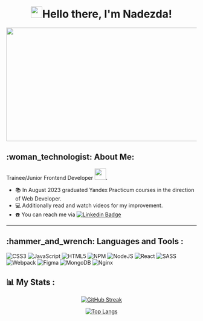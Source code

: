 <h1  align="center"><img src="https://media.giphy.com/media/hvRJCLFzcasrR4ia7z/giphy.gif" width="30px"/>Hello there, I'm Nadezda!</h1>
<div align="center">
  <img src="https://media.tenor.com/CzdMW7wnLn8AAAAC/coding.gif" width="600" height="300"/>
</div>
<h2>:woman_technologist: About Me:</h2>

Trainee/Junior Frontend Developer <img src="https://media.giphy.com/media/WUlplcMpOCEmTGBtBW/giphy.gif" width="30">.

  - :books: In August 2023 graduated Yandex Practicum courses in the direction of Web Developer.
  - :computer: Additionally read and watch videos for my improvement.
  - ☎️ You can reach me via [![Linkedin Badge](https://img.shields.io/badge/-NadezdaPL-blue?style=flat&logo=Linkedin&logoColor=white)](nadine.pleshkova@gmail.com)

---

<h2> :hammer_and_wrench: Languages and Tools :</h2>

 ![CSS3](https://img.shields.io/badge/css3-%231572B6.svg?style=for-the-badge&logo=css3&logoColor=white) 
 ![JavaScript](https://img.shields.io/badge/javascript-%23323330.svg?style=for-the-badge&logo=javascript&logoColor=%23F7DF1E) 
 ![HTML5](https://img.shields.io/badge/html5-%23E34F26.svg?style=for-the-badge&logo=html5&logoColor=white) 
 ![NPM](https://img.shields.io/badge/NPM-%23000000.svg?style=for-the-badge&logo=npm&logoColor=white) 
 ![NodeJS](https://img.shields.io/badge/node.js-6DA55F?style=for-the-badge&logo=node.js&logoColor=white) 
 ![React](https://img.shields.io/badge/react-%2320232a.svg?style=for-the-badge&logo=react&logoColor=%2361DAFB)
 ![SASS](https://img.shields.io/badge/SASS-hotpink.svg?style=for-the-badge&logo=SASS&logoColor=white) 
 ![Webpack](https://img.shields.io/badge/webpack%20-%238DD6F9.svg?&style=for-the-badge&logo=webpack&logoColor=black)
 ![Figma](https://img.shields.io/badge/figma%20-%23F24E1E.svg?&style=for-the-badge&logo=figma&logoColor=white)
 ![MongoDB](https://img.shields.io/badge/MongoDB-%234ea94b.svg?&style=for-the-badge&logo=mongodb&logoColor=white)
 ![Nginx](https://img.shields.io/badge/nginx%20-%23009639.svg?&style=for-the-badge&logo=nginx&logoColor=white)


<h2> 📊 My Stats :</h2>
<div align="center">
  
  [![GitHub Streak](http://github-readme-streak-stats.herokuapp.com?user=NadezdaPL&theme=dark&background=000000)](https://git.io/streak-stats)

  [![Top Langs](https://github-readme-stats.vercel.app/api/top-langs/?username=NadezdaPL&layout=compact&theme=vision-friendly-dark)](https://github.com/nadezdapl/github-readme-stats)
  </div>
